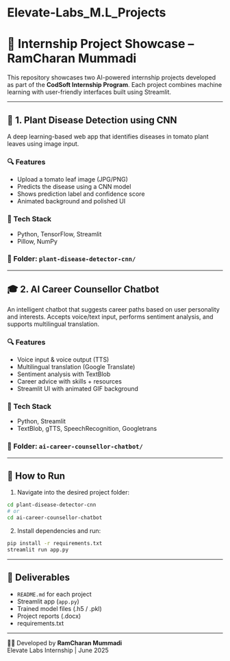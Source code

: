 # Elevate-Labs_M.L_Projects
# 🤖 Internship Project Showcase – RamCharan Mummadi

This repository showcases two AI-powered internship projects developed as part of the **CodSoft Internship Program**. Each project combines machine learning with user-friendly interfaces built using Streamlit.

---

## 🌿 1. Plant Disease Detection using CNN

A deep learning-based web app that identifies diseases in tomato plant leaves using image input.

### 🔍 Features
- Upload a tomato leaf image (JPG/PNG)
- Predicts the disease using a CNN model
- Shows prediction label and confidence score
- Animated background and polished UI

### 🧠 Tech Stack
- Python, TensorFlow, Streamlit
- Pillow, NumPy

### 📂 Folder: `plant-disease-detector-cnn/`

---

## 🎓 2. AI Career Counsellor Chatbot

An intelligent chatbot that suggests career paths based on user personality and interests. Accepts voice/text input, performs sentiment analysis, and supports multilingual translation.

### 🔍 Features
- Voice input & voice output (TTS)
- Multilingual translation (Google Translate)
- Sentiment analysis with TextBlob
- Career advice with skills + resources
- Streamlit UI with animated GIF background

### 🧠 Tech Stack
- Python, Streamlit
- TextBlob, gTTS, SpeechRecognition, Googletrans

### 📂 Folder: `ai-career-counsellor-chatbot/`

---

## 🚀 How to Run

1. Navigate into the desired project folder:
```bash
cd plant-disease-detector-cnn
# or
cd ai-career-counsellor-chatbot
```

2. Install dependencies and run:
```bash
pip install -r requirements.txt
streamlit run app.py
```

---

## 📁 Deliverables
- `README.md` for each project
- Streamlit app (`app.py`)
- Trained model files (.h5 / .pkl)
- Project reports (.docx)
- requirements.txt

---

👨‍💻 Developed by **RamCharan Mummadi**  
Elevate Labs Internship | June 2025
